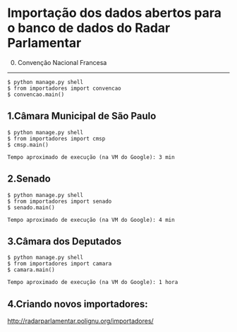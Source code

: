 Importação dos dados abertos para o banco de dados do Radar Parlamentar
===========

0. Convenção Nacional Francesa
-----------------------------------

    $ python manage.py shell
    $ from importadores import convencao
    $ convencao.main()

1.Câmara Municipal de São Paulo
-----------------------------------

    $ python manage.py shell
    $ from importadores import cmsp
    $ cmsp.main()

    Tempo aproximado de execução (na VM do Google): 3 min

2.Senado
-----------------------------------

    $ python manage.py shell
    $ from importadores import senado
    $ senado.main()

    Tempo aproximado de execução (na VM do Google): 4 min

3.Câmara dos Deputados
-----------------------------------

    $ python manage.py shell
    $ from importadores import camara
    $ camara.main()

    Tempo aproximado de execução (na VM do Google): 1 hora

4.Criando novos importadores:
-----------------------------------

http://radarparlamentar.polignu.org/importadores/




